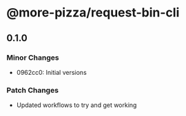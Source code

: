# @more-pizza/request-bin-cli

## 0.1.0

### Minor Changes

- 0962cc0: Initial versions

### Patch Changes

- Updated workflows to try and get working
